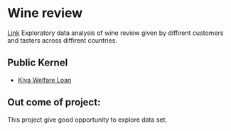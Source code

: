 # Wine review
[Link](https://www.kaggle.com/zynicide/wine-reviews) 
Exploratory data analysis of wine review given by diffirent customers and tasters across diffirent countries.

## Public Kernel
* [Kiva Welfare Loan](https://www.kaggle.com/sudhirnl7/wine-recommender)

## Out come of project:
This project give good opportunity to explore data set.
